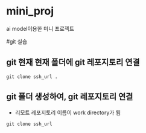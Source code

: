 # mini_proj
ai model이용한 미니 프로젝트

#git 실습
## git 현재 현재 폴더에 git 레포지토리 연결 
```
git clone ssh_url .
```
## git 폴더 생성하여, git 레포지토리 연결 
- 리모트 레포지토리 이름이 work directory가 됨
```
git clone ssh_url
```